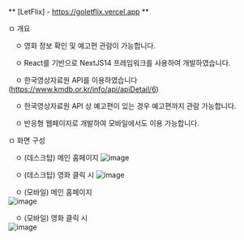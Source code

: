 ** [LetFlix] - https://goletflix.vercel.app **

ㅁ 개요  

　ㅇ 영화 정보 확인 및 예고편 관람이 가능합니다.
 
　ㅇ React를 기반으로 NextJS14 프레임워크를 사용하여 개발하였습니다.

　ㅇ 한국영상자료원 API를 이용하였습니다 (https://www.kmdb.or.kr/info/api/apiDetail/6)

　ㅇ 한국영상자료원 API 상 예고편이 있는 경우 예고편까지 관람 가능합니다.

　ㅇ 반응형 웹페이지로 개발하여 모바일에서도 이용 가능합니다.

  
ㅁ 화면 구성

　ㅇ (데스크탑) 메인 홈페이지
![image](https://github.com/doitjustgo/LetFlix/assets/24933367/9738a739-29e9-4b74-9907-bc15036df058)

　ㅇ (데스크탑) 영화 클릭 시
![image](https://github.com/doitjustgo/LetFlix/assets/24933367/56209337-5b91-449e-9b87-a2d36d5c9508)

　ㅇ (모바일) 메인 홈페이지  
![image](https://github.com/doitjustgo/LetFlix/assets/24933367/f9cf1843-2580-4f8e-8a21-b95dcf24f65c)

　ㅇ (모바일) 영화 클릭 시  
 ![image](https://github.com/doitjustgo/LetFlix/assets/24933367/58b81be8-1921-4ef0-a530-c8d0b27351e0)
